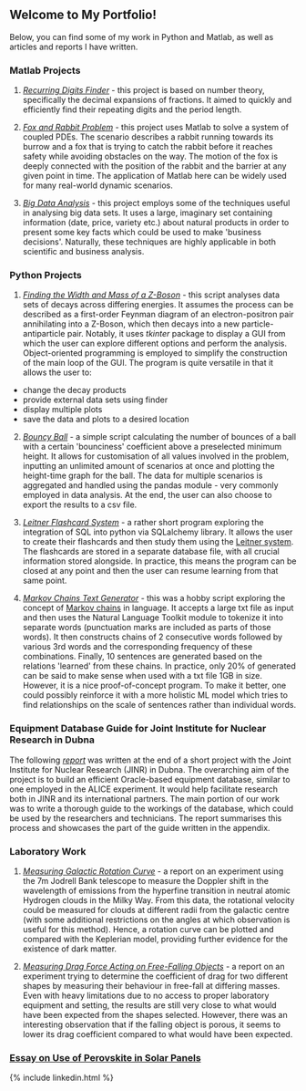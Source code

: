 ## Welcome to My Portfolio!

Below, you can find some of my work in Python and Matlab, as well as articles and reports I have written.

### Matlab Projects

1. [_Recurring Digits Finder_](matlab/project_1/Recurring_Digits_Report.pdf) - this project is based on number theory, specifically the decimal expansions of fractions. It aimed to quickly and efficiently find their repeating digits and the period length.

2. [_Fox and Rabbit Problem_](matlab/project_2/Fox_and_Rabbit_Report.pdf) - this project uses Matlab to solve a system of coupled PDEs. The scenario describes a rabbit running towards its burrow and a fox that is trying to catch the rabbit before it reaches safety while avoiding obstacles on the way. The motion of the fox is deeply connected with the position of the rabbit and the barrier at any given point in time. The application of Matlab here can be widely used for many real-world dynamic scenarios.

3. [_Big Data Analysis_](matlab/project_3/Project_3_Report.pdf) - this project employs some of the techniques useful in analysing big data sets. It uses a large, imaginary set containing information (date, price, variety etc.) about natural products in order to present some key facts which could be used to make 'business decisions'. Naturally, these techniques are highly applicable in both scientific and business analysis.

### Python Projects

1. [_Finding the Width and Mass of a Z-Boson_](https://github.com/mjmichalowski/mjmichalowski.github.io/tree/main/python/z-boson) - this script analyses data sets of decays across differing energies. It assumes the process can be described as a first-order Feynman diagram of an electron-positron pair annihilating into a Z-Boson, which then decays into a new particle-antiparticle pair. Notably, it uses _tkinter_ package to display a GUI from which the user can explore different options and perform the analysis. Object-oriented programming is employed to simplify the construction of the main loop of the GUI. The program is quite versatile in that it allows the user to:
  - change the decay products
  - provide external data sets using finder
  - display multiple plots
  - save the data and plots to a desired location

2. [_Bouncy Ball_](https://github.com/mjmichalowski/mjmichalowski.github.io/blob/main/python/bouncy-ball/bouncy_ball.py) - a simple script calculating the number of bounces of a ball with a certain 'bounciness' coefficient above a preselected minimum height. It allows for customisation of all values involved in the problem, inputting an unlimited amount of scenarios at once and plotting the height-time graph for the ball. The data for multiple scenarios is aggregated and handled using the pandas module - very commonly employed in data analysis. At the end, the user can also choose to export the results to a csv file.

3. [_Leitner Flashcard System_](https://github.com/mjmichalowski/mjmichalowski.github.io/blob/main/python/leitner-flashcards/leitner_flashcards.py) - a rather short program exploring the integration of SQL into python via SQLalchemy library. It allows the user to create their flashcards and then study them using the [Leitner system](https://en.wikipedia.org/wiki/Leitner_system). The flashcards are stored in a separate database file, with all crucial information stored alongside. In practice, this means the program can be closed at any point and then the user can resume learning from that same point.

4. [_Markov Chains Text Generator_](https://github.com/mjmichalowski/mjmichalowski.github.io/tree/main/python/markov_chains) - this was a hobby script exploring the concept of [Markov chains](https://en.wikipedia.org/wiki/Markov_chain) in language. It accepts a large txt file as input and then uses the Natural Language Toolkit module to tokenize it into separate words (punctuation marks are included as parts of those words). It then constructs chains of 2 consecutive words followed by various 3rd words and the corresponding frequency of these combinations. Finally, 10 sentences are generated based on the relations 'learned' from these chains. In practice, only 20% of generated can be said to make sense when used with a txt file 1GB in size. However, it is a nice proof-of-concept program. To make it better, one could possibly reinforce it with a more holistic ML model which tries to find relationships on the scale of sentences rather than individual words.

### Equipment Database Guide for Joint Institute for Nuclear Research in Dubna

The following [_report_](various/report_jinr.pdf) was written at the end of a short project with the Joint Institute for Nuclear Research (JINR) in Dubna. The overarching aim of the project is to build an efficient Oracle-based equipment database, similar to one employed in the ALICE experiment. It would help facilitate research both in JINR and its international partners. The main portion of our work was to write a thorough guide to the workings of the database, which could be used by the researchers and technicians. The report summarises this process and showcases the part of the guide written in the appendix.

### Laboratory Work
1. [_Measuring Galactic Rotation Curve_](various/Galactic_Hydrogen.pdf) - a report on an experiment using the 7m Jodrell Bank telescope to measure the Doppler shift in the wavelength of emissions from the hyperfine transition in neutral atomic Hydrogen clouds in the Milky Way. From this data, the rotational velocity could be measured for clouds at different radii from the galactic centre (with some additional restrictions on the angles at which observation is useful for this method). Hence, a rotation curve can be plotted and compared with the Keplerian model, providing further evidence for the existence of dark matter.

2. [_Measuring Drag Force Acting on Free-Falling Objects_](various/Drag_Forces_Michalowski.pdf) - a report on an experiment trying to determine the coefficient of drag for two different shapes by measuring their behaviour in free-fall at differing masses. Even with heavy limitations due to no access to proper laboratory equipment and setting, the results are still very close to what would have been expected from the shapes selected. However, there was an interesting observation that if the falling object is porous, it seems to lower its drag coefficient compared to what would have been expected.

### [Essay on Use of Perovskite in Solar Panels](various/Essay_Solar_Panels.pdf)

{% include linkedin.html %}

